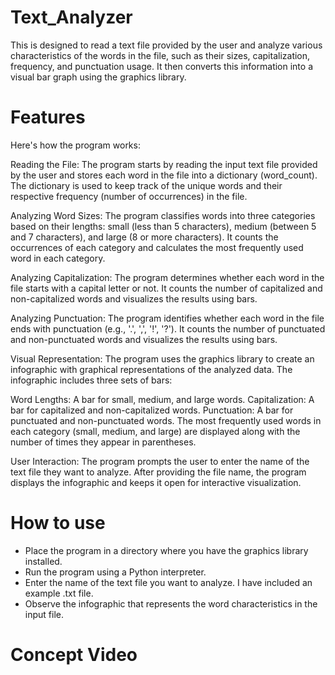 # Text_Analyzer
This is designed to read a text file provided by the user and analyze various 
characteristics of the words in the file, such as their sizes, capitalization, frequency, 
and punctuation usage. It then converts this information into a visual bar graph using the 
graphics library.

# Features
Here's how the program works:

Reading the File: The program starts by reading the input text file provided by the user and stores each word in the file into a dictionary (word_count). The dictionary is used to keep track of the unique words and their respective frequency (number of occurrences) in the file.

Analyzing Word Sizes: The program classifies words into three categories based on their lengths: small (less than 5 characters), medium (between 5 and 7 characters), and large (8 or more characters). It counts the occurrences of each category and calculates the most frequently used word in each category.

Analyzing Capitalization: The program determines whether each word in the file starts with a capital letter or not. It counts the number of capitalized and non-capitalized words and visualizes the results using bars.

Analyzing Punctuation: The program identifies whether each word in the file ends with punctuation (e.g., '.', ',', '!', '?'). It counts the number of punctuated and non-punctuated words and visualizes the results using bars.

Visual Representation: The program uses the graphics library to create an infographic with graphical representations of the analyzed data. The infographic includes three sets of bars:

Word Lengths: A bar for small, medium, and large words.
Capitalization: A bar for capitalized and non-capitalized words.
Punctuation: A bar for punctuated and non-punctuated words.
The most frequently used words in each category (small, medium, and large) are displayed along with the number of times they appear in parentheses.

User Interaction: The program prompts the user to enter the name of the text file they want to analyze. After providing the file name, the program displays the infographic and keeps it open for interactive visualization.

# How to use

- Place the program in a directory where you have the graphics library installed.
- Run the program using a Python interpreter.
- Enter the name of the text file you want to analyze. I have included an example .txt file.
- Observe the infographic that represents the word characteristics in the input file.

# Concept Video
